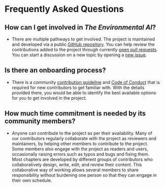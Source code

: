 # Frequently Asked Questions

## How can I get involved in _The Environmental AI_?
- There are multiple pathways to get involved.
The project is maintained and developed via a public [GitHub repository](https://github.com/acocac/environmental-ai-book).
You can help review the contributions added to the project through currently [open pull requests](https://github.com/acocac/environmental-ai-book/pulls).
You can start a discussion on a new topic by opening a [new issue](https://github.com/acocac/environmental-ai-book/issues/new/choose).

## Is there an onboarding process?
- There is a community [contribution guideline](https://github.com/acocac/environmental-ai-book/blob/master/CONTRIBUTING.md) and [Code of Conduct](https://github.com/acocac/environmental-ai-book/blob/master/CODE_OF_CONDUCT.md) that is required for new contributors to get familiar with.
With the details provided there, you would be able to identify the best available options for you to get involved in the project.

## How much time commitment is needed by its community members?
- Anyone can contribute to the project as per their availability.
Many of our contributors regularly collaborate with the project as reviewers and maintainers, by helping other members to contribute to the project.
Some members also engage with the project as readers and users, occasionally raising errors such as typos and bugs and fixing them.
Most chapters are developed by different groups of contributors who collaboratively design, write, edit, and review their content.
This collaborative way of working allows several members to share responsibility without burdening one person so that they can engage in their own schedule.
